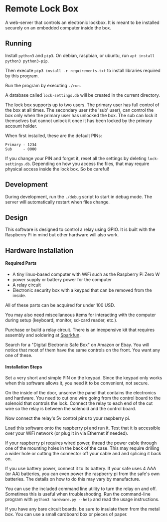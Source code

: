 # Remote Lock Box

A web-server that controls an electronic lockbox.
It is meant to be installed securely on an embedded computer inside the box.

## Running

Install `python3` and `pip3`. On debian, raspbian, or ubuntu,
run `apt install python3 python3-pip`.

Then execute `pip3 install -r requirements.txt` to install libraries
required by this program.

Run the program by executing `./run`.

A database called `lock-settings.db` will be created in the current directory.

The lock box supports up to two users. The primary user has full control
of the box at all times. The secondary user (the 'sub' user), can control
the box only when the primary user has unlocked the box. The sub can
lock it themselves but cannot unlock it once it has been locked by the
primary account holder.

When first installed, these are the default PINs:

    Primary - 1234
    Sub     - 0000

If you change your PIN and forget it, reset all the settings by
deleting `lock-settings.db`. Depending on how you access the files,
that may require physical access inside the lock box. So be careful!

## Development

During development, run the `./debug` script to start in debug mode. The server
will automatically restart when files change.

## Design

This software is designed to control a relay using GPIO. It is built with
the Raspberry Pi in mind but other hardware will also work.

## Hardware Installation

#### Required Parts

 - A tiny linux-based computer with WiFi such as the Raspberry Pi Zero W
 - power supply or battery power for the computer
 - A relay circuit
 - Electronic security box with a keypad that can be removed from the inside.

All of these parts can be acquired for under 100 USD.

You may also need miscellaneous items for interacting with the computer during
setup (keyboard, monitor, sd-card reader, etc.).

Purchase or build a relay circuit.
There is an inexpensive kit that requires assembly and soldering at [Sparkfun](https://www.sparkfun.com/products/13815).

Search for a "Digital Electronic Safe Box" on Amazon or Ebay. You will notice that most of them have the same controls on the front. You want any one of these.

#### Installation Steps

Set a very short and simple PIN on the keypad. Since the keypad only works when this software allows it, you need it to be convenient, not secure.

On the inside of the door, unscrew the panel that contains the electronics and hardware. You need to cut one wire going from the control board to the solenoid that controls the lock.
Connect the relay to each end of the cut wire so the relay is between the solenoid and the control board.

Now connect the relay's 5v control pins to your raspberry pi.

Load this software onto the raspberry pi and run it. Test that it is accessible over your WiFi network (or plug it in via Ethernet if needed).

If your raspberry pi requires wired power, thread the power cable through one of the mounting holes in the back of the case. This may require drilling a wider hole or cutting the connector off your cable and and splicing it back on.

If you use battery power, connect it to its battery. If your safe uses 4 AAA (or AA) batteries, you can even power the raspberry pi from the safe's own batteries. The details on how to do this may vary by manufacture.

You can use the included command line utility to turn the relay on and off.
Sometimes this is useful when troubleshooting. Run the command-line program
with `python3 hardware.py --help` and read the usage instructions.

If you have any bare circuit boards, be sure to insulate them from the metal
box. You can use a small cardboard box or pieces of paper.
